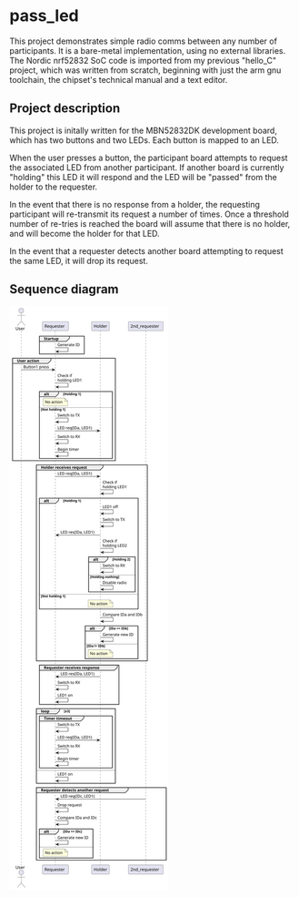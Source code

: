 # pass_led

This project demonstrates simple radio comms between any number of participants.
It is a bare-metal implementation, using no external libraries.
The Nordic nrf52832 SoC code is imported from my previous "hello_C" project, which was written from scratch, beginning with just the arm gnu toolchain, the chipset's technical manual and a text editor.

## Project description
This project is initally written for the MBN52832DK development board, which has two buttons and two LEDs.
Each button is mapped to an LED.

When the user presses a button, the participant board attempts to request the associated LED from another participant.
If another board is currently "holding" this LED it will respond and the LED will be "passed" from the holder to the requester.

In the event that there is no response from a holder, the requesting participant will re-transmit its request a number of times.
Once a threshold number of re-tries is reached the board will assume that there is no holder, and will become the holder for that LED.

In the event that a requester detects another board attempting to request the same LED, it will drop its request.

## Sequence diagram
![sequence diagram](./out/sequence-diagrams/sequence-diagram.svg)